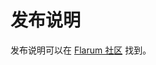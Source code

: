 # 发布说明


<!--
https://github.com/flarum/docs/issues/22
https://laravel.com/docs/5.7/releases

## Versioning Scheme

## Support Policy

## Release Notes
-->

发布说明可以在 [Flarum 社区](https://discuss.flarum.org/t/blog?sort=newest) 找到。
